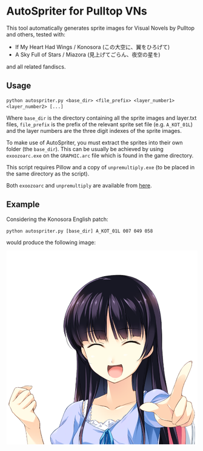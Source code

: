 # AutoSpriter for Pulltop VNs

This tool automatically generates sprite images for Visual Novels by Pulltop and others, tested with:

* If My Heart Had Wings / Konosora (この大空に、翼をひろげて)
* A Sky Full of Stars / Miazora (見上げてごらん、夜空の星を)

and all related fandiscs.

## Usage

    python autospriter.py <base_dir> <file_prefix> <layer_number1> <layer_number2> [...] 
    
Where `base_dir` is the directory containing all the sprite images and layer.txt files, 
`file_prefix` is the prefix of the relevant sprite set file (e.g. `A_KOT_01L`) and the layer numbers are the three digit 
indexes of the sprite images.

To make use of AutoSpriter, you must extract the sprites into their own folder (the `base_dir`).
This can be usually be achieved by using `exoozoarc.exe` on the `GRAPHIC.arc` file which is found in the game directory.

This script requires Pillow and a copy of `unpremultiply.exe` (to be placed in the same directory as the script).

Both `exoozoarc` and `unpremultiply` are available from [here](http://asmodean.reverse.net/pages/exoozoarc.html).

## Example

Considering the Konosora English patch:

    python autospriter.py [base_dir] A_KOT_01L 007 049 058
    
would produce the following image:

![A smiling Kotori in casual clothes, sitting in her wheelchair](images/example.png)
